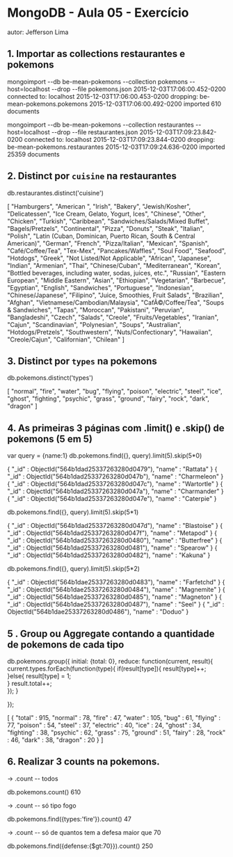 # MongoDB - Aula 05 - Exercício
autor: Jefferson Lima


## 1. Importar as collections restaurantes e pokemons

mongoimport --db be-mean-pokemons --collection pokemons --host=localhost --drop --file pokemons.json
2015-12-03T17:06:00.452-0200    connected to: localhost
2015-12-03T17:06:00.453-0200    dropping: be-mean-pokemons.pokemons
2015-12-03T17:06:00.492-0200    imported 610 documents

mongoimport --db be-mean-pokemons --collection restaurantes --host=localhost --drop --file restaurantes.json
2015-12-03T17:09:23.842-0200    connected to: localhost
2015-12-03T17:09:23.844-0200    dropping: be-mean-pokemons.restaurantes
2015-12-03T17:09:24.636-0200    imported 25359 documents


## 2. Distinct por `cuisine` na restaurantes

db.restaurantes.distinct('cuisine')

[
        "Hamburgers",
        "American ",
        "Irish",
        "Bakery",
        "Jewish/Kosher",
        "Delicatessen",
        "Ice Cream, Gelato, Yogurt, Ices",
        "Chinese",
        "Other",
        "Chicken",
        "Turkish",
        "Caribbean",
        "Sandwiches/Salads/Mixed Buffet",
        "Bagels/Pretzels",
        "Continental",
        "Pizza",
        "Donuts",
        "Steak",
        "Italian",
        "Polish",
        "Latin (Cuban, Dominican, Puerto Rican, South & Central American)",
        "German",
        "French",
        "Pizza/Italian",
        "Mexican",
        "Spanish",
        "Café/Coffee/Tea",
        "Tex-Mex",
        "Pancakes/Waffles",
        "Soul Food",
        "Seafood",
        "Hotdogs",
        "Greek",
        "Not Listed/Not Applicable",
        "African",
        "Japanese",
        "Indian",
        "Armenian",
        "Thai",
        "Chinese/Cuban",
        "Mediterranean",
        "Korean",
        "Bottled beverages, including water, sodas, juices, etc.",
        "Russian",
        "Eastern European",
        "Middle Eastern",
        "Asian",
        "Ethiopian",
        "Vegetarian",
        "Barbecue",
        "Egyptian",
        "English",
        "Sandwiches",
        "Portuguese",
        "Indonesian",
        "Chinese/Japanese",
        "Filipino",
        "Juice, Smoothies, Fruit Salads",
        "Brazilian",
        "Afghan",
        "Vietnamese/Cambodian/Malaysia",
        "CafÃ©/Coffee/Tea",
        "Soups & Sandwiches",
        "Tapas",
        "Moroccan",
        "Pakistani",
        "Peruvian",
        "Bangladeshi",
        "Czech",
        "Salads",
        "Creole",
        "Fruits/Vegetables",
        "Iranian",
        "Cajun",
        "Scandinavian",
        "Polynesian",
        "Soups",
        "Australian",
        "Hotdogs/Pretzels",
        "Southwestern",
        "Nuts/Confectionary",
        "Hawaiian",
        "Creole/Cajun",
        "Californian",
        "Chilean"
]


## 3. Distinct por `types` na pokemons

db.pokemons.distinct('types')

[
        "normal",
        "fire",
        "water",
        "bug",
        "flying",
        "poison",
        "electric",
        "steel",
        "ice",
        "ghost",
        "fighting",
        "psychic",
        "grass",
        "ground",
        "fairy",
        "rock",
        "dark",
        "dragon"
]

## 4. As primeiras 3 páginas com .limit() e .skip() de pokemons (5 em 5)

var query = {name:1}
db.pokemons.find({}, query).limit(5).skip(5*0)

{ "_id" : ObjectId("564b1dad25337263280d0479"), "name" : "Rattata" }
{ "_id" : ObjectId("564b1dad25337263280d047b"), "name" : "Charmeleon" }
{ "_id" : ObjectId("564b1dad25337263280d047c"), "name" : "Wartortle" }
{ "_id" : ObjectId("564b1dad25337263280d047a"), "name" : "Charmander" }
{ "_id" : ObjectId("564b1dad25337263280d047e"), "name" : "Caterpie" }

db.pokemons.find({}, query).limit(5).skip(5*1)

{ "_id" : ObjectId("564b1dad25337263280d047d"), "name" : "Blastoise" }
{ "_id" : ObjectId("564b1dad25337263280d047f"), "name" : "Metapod" }
{ "_id" : ObjectId("564b1dad25337263280d0480"), "name" : "Butterfree" }
{ "_id" : ObjectId("564b1dad25337263280d0481"), "name" : "Spearow" }
{ "_id" : ObjectId("564b1dad25337263280d0482"), "name" : "Kakuna" }

db.pokemons.find({}, query).limit(5).skip(5*2)

{ "_id" : ObjectId("564b1dae25337263280d0483"), "name" : "Farfetchd" }
{ "_id" : ObjectId("564b1dae25337263280d0484"), "name" : "Magnemite" }
{ "_id" : ObjectId("564b1dae25337263280d0485"), "name" : "Magneton" }
{ "_id" : ObjectId("564b1dae25337263280d0487"), "name" : "Seel" }
{ "_id" : ObjectId("564b1dae25337263280d0486"), "name" : "Doduo" }



## 5 . Group ou Aggregate contando a quantidade de pokemons de cada tipo

db.pokemons.group({
    initial: {total: 0},
    reduce: function(current, result){
        current.types.forEach(function(type){
            if(result[type]){
                result[type]++;                
            }else{
                result[type] = 1;                
            }
            result.total++;            
        });
    }

});

[
        {
                "total" : 915,
                "normal" : 78,
                "fire" : 47,
                "water" : 105,
                "bug" : 61,
                "flying" : 77,
                "poison" : 54,
                "steel" : 37,
                "electric" : 40,
                "ice" : 24,
                "ghost" : 34,
                "fighting" : 38,
                "psychic" : 62,
                "grass" : 75,
                "ground" : 51,
                "fairy" : 28,
                "rock" : 46,
                "dark" : 38,
                "dragon" : 20
        }
]

## 6. Realizar 3 counts na pokemons.

-> .count -- todos

db.pokemons.count()
610

-> .count -- só tipo fogo

db.pokemons.find({types:'fire'}).count()
47

-> .count -- só de quantos tem a defesa maior que 70

db.pokemons.find({defense:{$gt:70}}).count()
250

